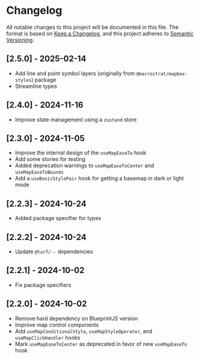 # Changelog

All notable changes to this project will be documented in this file. The format
is based on [Keep a Changelog](https://keepachangelog.com/en/1.0.0/), and this
project adheres to [Semantic Versioning](https://semver.org/spec/v2.0.0.html).

## [2.5.0] - 2025-02-14

- Add line and point symbol layers (originally from `@macrostrat/mapbox-styles`) package
- Streamline types

## [2.4.0] - 2024-11-16

- Improve state management using a `zustand` store

## [2.3.0] - 2024-11-05

- Improve the internal design of the `useMapEaseTo` hook
- Add some stories for testing
- Added deprecation warnings to `useMapEaseToCenter` and `useMapEaseToBounds`
- Add a `useBasicStylePair` hook for getting a basemap in dark or light mode

## [2.2.3] - 2024-10-24

- Added package specifier for types

## [2.2.2] - 2024-10-24

- Update `@turf/--` dependencies

## [2.2.1] - 2024-10-02

- Fix package specifiers

## [2.2.0] - 2024-10-02

- Remove hard dependency on BlueprintJS version
- Improve map control components
- Add `useMapConditionalStyle`, `useMapStyleOperator`, and `useMapClickHandler`
  hooks
- Mark `useMapEaseToCenter` as deprecated in favor of new `useMapEaseTo` hook
